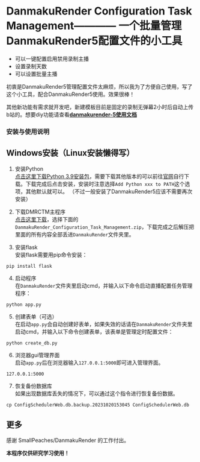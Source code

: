 # DanmakuRender Configuration Task Management———— 一个批量管理DanmakuRender5配置文件的小工具

- 可以一键配置启用禁用录制主播
- 设置录制天数
- 可以设置批量主播
    
初衷是DanmakuRender5管理配置文件太麻烦，所以我为了方便自己使用，写了这个小工具，配合DanmakuRender5使用。效果很棒！

其他新功能有需求就开发吧，新建模板目前是固定的录制无弹幕2小时后自动上传b站的。想要diy功能请查看[**danmakurender-5使用文档**](https://github.com/SmallPeaches/DanmakuRender/edit/v5/README.md) 

### 安装与使用说明      
## Windows安装（Linux安装懒得写） 

1. 安装Python            
[点击这里下载Python 3.9安装包](https://www.python.org/ftp/python/3.9.13/python-3.9.13-amd64.exe)，需要下载其他版本的可以前往[官网](https://www.python.org/downloads/)自行下载。下载完成后点击安装，安装时注意选择`Add Python xxx to PATH`这个选项，其他默认就可以。  （不过一般安装了DanmakuRender5应该不需要再次安装）   

2. 下载DMRCTM主程序    
[点击这里下载](https://github.com/jiabenguiyin/DanmakuRender_Configuration_Task_Management/releases/latest)，选择下面的`DanmakuRender_Configuration_Task_Management.zip`，下载完成之后解压把里面的所有内容全部丢进`DanmakuRender`文件夹里。

3. 安装flask    
安装flask需要用pip命令安装：
```pip
pip install flask
```

4. 启动程序    
在`DanmakuRender`文件夹里启动cmd，并输入以下命令启动直播配置任务管理程序：
```shell
python app.py
```
5. 创建表单（可选）    
在启动`app.py`会自动创建好表单，如果失效的话请在`DanmakuRender`文件夹里启动cmd，并输入以下命令创建表单，该表单是管理定时配置文件：
```shell
python create_db.py
```
6. 浏览器gui管理界面    
启动`app.py`后在浏览器输入`127.0.0.1:5000`即可进入管理界面。
```shell
127.0.0.1:5000
```
7. 恢复备份数据库    
如果出现数据库丢失的情况下，可以通过这个指令进行恢复备份数据。
```shell
cp ConfigSchedulerWeb.db.backup.20231020153045 ConfigSchedulerWeb.db
```

## 更多
感谢 SmallPeaches/DanmakuRender 的工作付出。            

**本程序仅供研究学习使用！**




